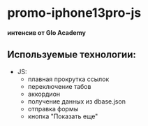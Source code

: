 # promo-iphone13pro-js 
#### интенсив от Glo Academy

## Используемые технологии:
- JS:
  - плавная прокрутка ссылок
  - переключение табов
  - аккордион
  - получение данных из dbase.json
  - отправка формы
  - кнопка "Показать еще"
